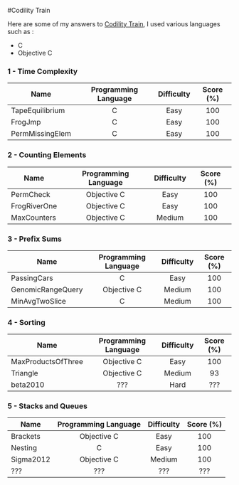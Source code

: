 #Codility Train

Here are some of my answers to [Codility Train](https://codility.com/train/), I used various languages such as :

*	C
*	Objective C
	

### 1 - Time Complexity

Name            | Programming Language | Difficulty | Score (%)
--------------- | :------------------: | :--------: | :------------:
TapeEquilibrium | C                    | Easy       |100
FrogJmp         | C                    | Easy       |100
PermMissingElem | C                    | Easy       |100


### 2 - Counting Elements

Name         | Programming Language | Difficulty | Score (%)
------------ | :------------------: | :--------: | :------------:
PermCheck    | Objective C          | Easy       |100
FrogRiverOne | Objective C          | Easy       |100
MaxCounters  | Objective C          | Medium     |100


### 3 - Prefix Sums

Name              | Programming Language | Difficulty | Score (%)
----------------- | :------------------: | :--------: | :------------:
PassingCars       | C                    | Easy       |100
GenomicRangeQuery | Objective C          | Medium     |100
MinAvgTwoSlice    | C                    | Medium     |100


### 4 - Sorting

Name               | Programming Language | Difficulty | Score (%)
------------------ | :------------------: | :--------: | :------------:
MaxProductsOfThree | Objective C          | Easy       |100
Triangle           | Objective C          | Medium     |93
beta2010           | ???                  | Hard       |???


### 5 - Stacks and Queues

Name      | Programming Language | Difficulty | Score (%)
--------- | :------------------: | :--------: | :------------:
Brackets  | Objective C          | Easy       |100
Nesting   | C                    | Easy       |100
Sigma2012 | Objective C          | Medium     |100
???       | ???                  | ???        |???
